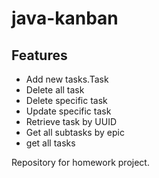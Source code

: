 # java-kanban
## Features

- Add new tasks.Task
- Delete all task
- Delete specific task
- Update specific task
- Retrieve task by UUID
- Get all subtasks by epic
- get all tasks


Repository for homework project.